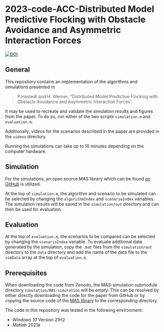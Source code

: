 # 2023-code-ACC-Distributed Model Predictive Flocking with Obstacle Avoidance and Asymmetric Interaction Forces

[![DOI](https://zenodo.org/badge/DOI/10.5281/zenodo.7139904.svg)](https://doi.org/10.5281/zenodo.7139903)

## General

This repository contains an implementation of the algorithms and simulations presented in 

> P.Hastedt and H. Werner, "Distributed Model Predictive Flocking with Obstacle Avoidance and Asymmetric Interaction Forces"

It may be used to recreate and validate the simulation results and figures from the paper. To do so, run either of the two scripts `simulation.m` and `evaluation.m`.

Additionally, videos for the scenarios described in the paper are provided in the `videos` directory.

Running the simulations can take up to 10 minutes depending on the computer hardware.



## Simulation

For the simulations, an open source MAS library which can be found [on GitHub](https://github.com/TUHH-ICS/MAS-Simulation) is utilized.

At the top of `simulation.m`, the algorithm and scenario to be simulated can be selected by changing the `algorithmIndex` and `scenarioIndex` variables. The simulation results will be saved in the `simulation/out` directory and can then be used for evaluation.

## Evaluation

At the top of `evaluation.m`, the scenarios to be compared can be selected by changing the `scenarioIndex` variable.  To evaluate additional data generated by the simulation, copy the `.mat` files from the `simulation/out` directory to the `data` directory and add the name of the data file to the `simData` array at the top of `evaluation.m`.

## Prerequisites

When downloading the code from Zenodo, the MAS-simulation submodule directory `simulation/MAS-simulation` will be empty. This can be resolved by either directly downloading the code for the paper from GitHub or by copying the source code of the [MAS library](https://github.com/TUHH-ICS/MAS-Simulation) to the corresponding directory.

The code in this repository was tested in the following environment:

* *Windows 10* Version 21H2
* *Matlab* 2021a
